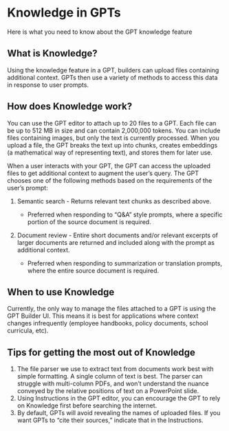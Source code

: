 # Knowledge in GPTs

Here is what you need to know about the GPT knowledge feature

## What is Knowledge?

Using the knowledge feature in a GPT, builders can upload files containing additional context. GPTs then use a variety of methods to access this data in response to user prompts.

## How does Knowledge work?

You can use the GPT editor to attach up to 20 files to a GPT. Each file can be up to 512 MB in size and can contain 2,000,000 tokens. You can include files containing images, but only the text is currently processed. When you upload a file, the GPT breaks the text up into chunks, creates embeddings (a mathematical way of representing text), and stores them for later use.

When a user interacts with your GPT, the GPT can access the uploaded files to get additional context to augment the user’s query. The GPT chooses one of the following methods based on the requirements of the user’s prompt:

1. Semantic search - Returns relevant text chunks as described above.
   - Preferred when responding to “Q&A” style prompts, where a specific portion of the source document is required.
  
2. Document review - Entire short documents and/or relevant excerpts of larger documents are returned and included along with the prompt as additional context.
   - Preferred when responding to summarization or translation prompts, where the entire source document is required.

## When to use Knowledge

Currently, the only way to manage the files attached to a GPT is using the GPT Builder UI. This means it is best for applications where context changes infrequently (employee handbooks, policy documents, school curricula, etc).

## Tips for getting the most out of Knowledge

1. The file parser we use to extract text from documents work best with simple formatting. A single column of text is best. The parser can struggle with multi-column PDFs, and won’t understand the nuance conveyed by the relative positions of text on a PowerPoint slide.
2. Using Instructions in the GPT editor, you can encourage the GPT to rely on Knowledge first before searching the internet.
3. By default, GPTs will avoid revealing the names of uploaded files. If you want GPTs to “cite their sources,” indicate that in the Instructions.
